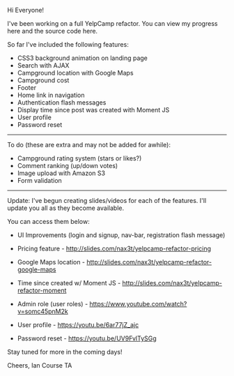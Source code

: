 Hi Everyone!

I've been working on a full YelpCamp refactor. You can view my progress here and the source code here.

So far I've included the following features:

- CSS3 background animation on landing page
- Search with AJAX
- Campground location with Google Maps
- Campground cost
- Footer
- Home link in navigation
- Authentication flash messages
- Display time since post was created with Moment JS
- User profile
- Password reset

--------------

To do (these are extra and may not be added for awhile):
- Campground rating system (stars or likes?)
- Comment ranking (up/down votes)
- Image upload with Amazon S3
- Form validation
--------------


Update: I've begun creating slides/videos for each of the features. I'll update you all as they become available.

You can access them below:

- UI Improvements (login and signup, nav-bar, registration flash message)

- Pricing feature - http://slides.com/nax3t/yelpcamp-refactor-pricing

- Google Maps location - http://slides.com/nax3t/yelpcamp-refactor-google-maps

- Time since created w/ Moment JS - http://slides.com/nax3t/yelpcamp-refactor-moment

- Admin role (user roles) - https://www.youtube.com/watch?v=somc45pnM2k

- User profile - https://youtu.be/6ar77jZ_ajc

- Password reset - https://youtu.be/UV9FvlTySGg


Stay tuned for more in the coming days!


Cheers,
Ian
Course TA